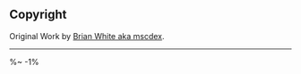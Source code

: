 <!-- ## TODO

- [ ] Add a new item to the todo list. -->

## Copyright

Original Work by [Brian White aka mscdex](https://github.com/mscdex/busboy).

---

<idio-footer />

%~ -1%